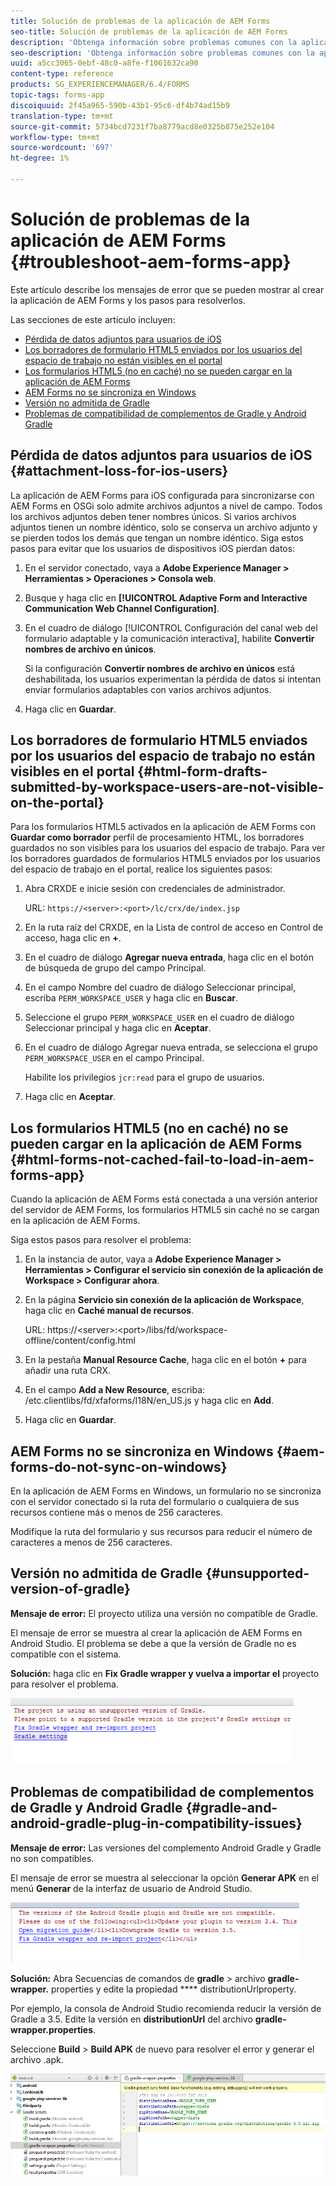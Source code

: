 ```yaml
---
title: Solución de problemas de la aplicación de AEM Forms
seo-title: Solución de problemas de la aplicación de AEM Forms
description: 'Obtenga información sobre problemas comunes con la aplicación de AEM Forms y cómo solucionarlos. '
seo-description: 'Obtenga información sobre problemas comunes con la aplicación de AEM Forms y cómo solucionarlos. '
uuid: a5cc3065-0ebf-48c0-a8fe-f1061632ca90
content-type: reference
products: SG_EXPERIENCEMANAGER/6.4/FORMS
topic-tags: forms-app
discoiquuid: 2f45a965-590b-43b1-95c6-df4b74ad15b9
translation-type: tm+mt
source-git-commit: 5734bcd7231f7ba8779acd8e0325b875e252e104
workflow-type: tm+mt
source-wordcount: '697'
ht-degree: 1%

---
```



# Solución de problemas de la aplicación de AEM Forms {#troubleshoot-aem-forms-app}

Este artículo describe los mensajes de error que se pueden mostrar al crear la aplicación de AEM Forms y los pasos para resolverlos.

Las secciones de este artículo incluyen:

* [Pérdida de datos adjuntos para usuarios de iOS](/help/forms/using/issues-aem-forms-app.md#attachment-loss-for-ios-users)
* [Los borradores de formulario HTML5 enviados por los usuarios del espacio de trabajo no están visibles en el portal](/help/forms/using/issues-aem-forms-app.md#html-form-drafts-submitted-by-workspace-users-are-not-visible-on-the-portal)
* [Los formularios HTML5 (no en caché) no se pueden cargar en la aplicación de AEM Forms](/help/forms/using/issues-aem-forms-app.md#html-forms-not-cached-fail-to-load-in-aem-forms-app)
* [AEM Forms no se sincroniza en Windows](/help/forms/using/issues-aem-forms-app.md#aem-forms-do-not-sync-on-windows)
* [Versión no admitida de Gradle](/help/forms/using/issues-aem-forms-app.md#unsupported-version-of-gradle)
* [Problemas de compatibilidad de complementos de Gradle y Android Gradle](/help/forms/using/issues-aem-forms-app.md#gradle-and-android-gradle-plug-in-compatibility-issues)

## Pérdida de datos adjuntos para usuarios de iOS {#attachment-loss-for-ios-users}

La aplicación de AEM Forms para iOS configurada para sincronizarse con AEM Forms en OSGi solo admite archivos adjuntos a nivel de campo. Todos los archivos adjuntos deben tener nombres únicos. Si varios archivos adjuntos tienen un nombre idéntico, solo se conserva un archivo adjunto y se pierden todos los demás que tengan un nombre idéntico. Siga estos pasos para evitar que los usuarios de dispositivos iOS pierdan datos:

1. En el servidor conectado, vaya a **Adobe Experience Manager > Herramientas > Operaciones > Consola web**.
1. Busque y haga clic en **[!UICONTROL Adaptive Form and Interactive Communication Web Channel Configuration]**.
1. En el cuadro de diálogo [!UICONTROL Configuración del canal web del formulario adaptable y la comunicación interactiva], habilite **Convertir nombres de archivo en únicos**.

   Si la configuración **Convertir nombres de archivo en únicos** está deshabilitada, los usuarios experimentan la pérdida de datos si intentan enviar formularios adaptables con varios archivos adjuntos.

1. Haga clic en **Guardar**.

## Los borradores de formulario HTML5 enviados por los usuarios del espacio de trabajo no están visibles en el portal {#html-form-drafts-submitted-by-workspace-users-are-not-visible-on-the-portal}

Para los formularios HTML5 activados en la aplicación de AEM Forms con **Guardar como borrador** perfil de procesamiento HTML, los borradores guardados no son visibles para los usuarios del espacio de trabajo. Para ver los borradores guardados de formularios HTML5 enviados por los usuarios del espacio de trabajo en el portal, realice los siguientes pasos:

1. Abra CRXDE e inicie sesión con credenciales de administrador.

   URL: `https://<server>:<port>/lc/crx/de/index.jsp`

1. En la ruta raíz del CRXDE, en la Lista de control de acceso en Control de acceso, haga clic en **+**.
1. En el cuadro de diálogo **Agregar nueva entrada**, haga clic en el botón de búsqueda de grupo del campo Principal.
1. En el campo Nombre del cuadro de diálogo Seleccionar principal, escriba `PERM_WORKSPACE_USER` y haga clic en **Buscar**.
1. Seleccione el grupo `PERM_WORKSPACE_USER` en el cuadro de diálogo Seleccionar principal y haga clic en **Aceptar**.
1. En el cuadro de diálogo Agregar nueva entrada, se selecciona el grupo `PERM_WORKSPACE_USER` en el campo Principal.

   Habilite los privilegios `jcr:read` para el grupo de usuarios.

1. Haga clic en **Aceptar**.

## Los formularios HTML5 (no en caché) no se pueden cargar en la aplicación de AEM Forms {#html-forms-not-cached-fail-to-load-in-aem-forms-app}

Cuando la aplicación de AEM Forms está conectada a una versión anterior del servidor de AEM Forms, los formularios HTML5 sin caché no se cargan en la aplicación de AEM Forms.

Siga estos pasos para resolver el problema:

1. En la instancia de autor, vaya a **Adobe Experience Manager > Herramientas > Configurar el servicio sin conexión de la aplicación de Workspace > Configurar ahora**.
1. En la página **Servicio sin conexión de la aplicación de Workspace**, haga clic en **Caché manual de recursos**.

   URL: https://&lt;server>:&lt;port>/libs/fd/workspace-offline/content/config.html

1. En la pestaña **Manual Resource Cache**, haga clic en el botón **+** para añadir una ruta CRX.
1. En el campo **Add a New Resource**, escriba: /etc.clientlibs/fd/xfaforms/I18N/en_US.js y haga clic en **Add**.
1. Haga clic en **Guardar**.

## AEM Forms no se sincroniza en Windows {#aem-forms-do-not-sync-on-windows}

En la aplicación de AEM Forms en Windows, un formulario no se sincroniza con el servidor conectado si la ruta del formulario o cualquiera de sus recursos contiene más o menos de 256 caracteres.

Modifique la ruta del formulario y sus recursos para reducir el número de caracteres a menos de 256 caracteres.

## Versión no admitida de Gradle {#unsupported-version-of-gradle}

**Mensaje de error:** El proyecto utiliza una versión no compatible de Gradle.

El mensaje de error se muestra al crear la aplicación de AEM Forms en Android Studio. El problema se debe a que la versión de Gradle no es compatible con el sistema.

**Solución:** haga clic en  **Fix Gradle wrapper y vuelva a importar el** proyecto para resolver el problema.

![gradle_unsupported_version](assets/gradle_unsupported_version.png)

## Problemas de compatibilidad de complementos de Gradle y Android Gradle {#gradle-and-android-gradle-plug-in-compatibility-issues}

**Mensaje de error:** Las versiones del complemento Android Gradle y Gradle no son compatibles.

El mensaje de error se muestra al seleccionar la opción **Generar APK** en el menú **Generar** de la interfaz de usuario de Android Studio.

![gradle_plugin_compatibility](assets/gradle_plugin_compatibility.png)

**Solución:** Abra Secuencias de comandos de  **gradle**  > archivo  **gradle-wrapper.** properties y edite la propiedad  **** distributionUrlproperty.

Por ejemplo, la consola de Android Studio recomienda reducir la versión de Gradle a 3.5. Edite la versión en **distributionUrl** del archivo **gradle-wrapper.properties**.

Seleccione **Build** > **Build APK** de nuevo para resolver el error y generar el archivo .apk.

![gradle_wrapper_properties](assets/gradle_wrapper_properties.png)

